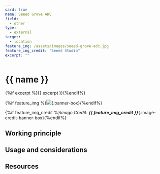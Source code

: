 ```yaml
---
card: true
name: Seeed Grove ADC
field: 
  - other
type:
  - external
target:
  - location
feature_img: /assets/images/seeed-grove-adc.jpg
feature_img_credit: "Seeed Studio"
excerpt: ""
---
```


# {{ name }}

{%if excerpt %}{{ excerpt }}{%endif%}

{%if feature_img %}![]({{feature_img}}){.banner-box}{%endif%}

{%if feature_img_credit %}_Image Credit: **{{ feature_img_credit }}**_{.image-credit-banner-box}{%endif%}

## Working principle

## Usage and considerations

## Resources